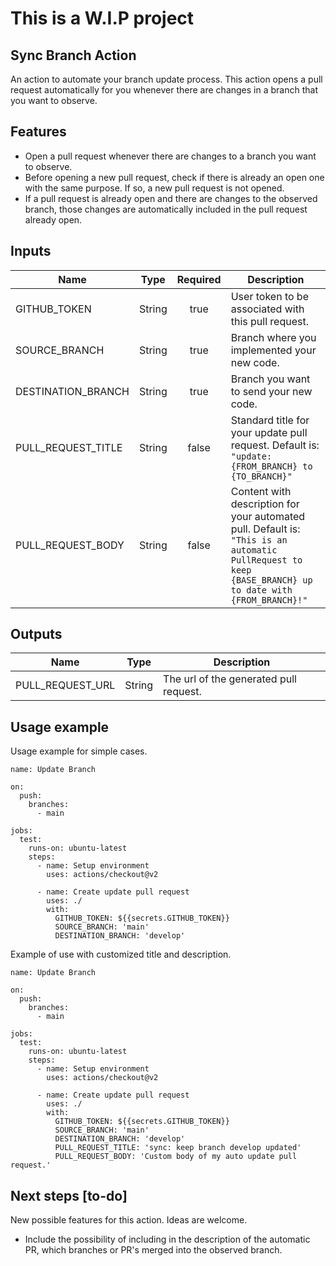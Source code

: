 # This is a W.I.P project

## Sync Branch Action
An action to automate your branch update process. This action opens a pull request automatically for you whenever there are changes in a branch that you want to observe.

## Features
 - Open a pull request whenever there are changes to a branch you want to observe.
 - Before opening a new pull request, check if there is already an open one with the same purpose. If so, a new pull request is not opened.
 - If a pull request is already open and there are changes to the observed branch, those changes are automatically included in the pull request already open.

## Inputs
|     Name     |     Type    |   Required  |    Description    |
| --------------- |    :----:   |    :----:   | ----------------- |
| GITHUB_TOKEN |    String   |     true    | User token to be associated with this pull request. |
| SOURCE_BRANCH | String | true | Branch where you implemented your new code. |
| DESTINATION_BRANCH | String | true | Branch you want to send your new code. |
| PULL_REQUEST_TITLE | String | false | Standard title for your update pull request. Default is: `"update: {FROM_BRANCH} to {TO_BRANCH}"` |
| PULL_REQUEST_BODY | String | false | Content with description for your automated pull. Default is: `"This is an automatic PullRequest to keep {BASE_BRANCH} up to date with {FROM_BRANCH}!"` |
## Outputs
|     Name     |     Type    |    Description    |
| --------------- |    :----:   | ----------------- |
| PULL_REQUEST_URL |    String   | The url of the generated pull request. |

## Usage example
Usage example for simple cases.
```
name: Update Branch

on:
  push:
    branches:
      - main

jobs:
  test:
    runs-on: ubuntu-latest
    steps:
      - name: Setup environment
        uses: actions/checkout@v2

      - name: Create update pull request
        uses: ./
        with:
          GITHUB_TOKEN: ${{secrets.GITHUB_TOKEN}}
          SOURCE_BRANCH: 'main'
          DESTINATION_BRANCH: 'develop'
```

Example of use with customized title and description.
```
name: Update Branch

on:
  push:
    branches:
      - main

jobs:
  test:
    runs-on: ubuntu-latest
    steps:
      - name: Setup environment
        uses: actions/checkout@v2

      - name: Create update pull request
        uses: ./
        with:
          GITHUB_TOKEN: ${{secrets.GITHUB_TOKEN}}
          SOURCE_BRANCH: 'main'
          DESTINATION_BRANCH: 'develop'
          PULL_REQUEST_TITLE: 'sync: keep branch develop updated'
          PULL_REQUEST_BODY: 'Custom body of my auto update pull request.'
```

## Next steps [to-do]
New possible features for this action. Ideas are welcome.
- Include the possibility of including in the description of the automatic PR, which branches or PR's merged into the observed branch.
